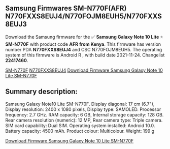 <h2>Samsung Firmwares SM-N770F(AFR) N770FXXS8EUJ4/N770FOJM8EUH5/N770FXXS8EUJ3</h2>
Download the Samsung firmware for the ✅ <strong>Samsung Galaxy Note 10 Lite </strong> ⭐ <strong>SM-N770F</strong> with product code <strong>AFR</strong> <strong> from Kenya</strong>. This firmware has version number PDA <strong>N770FXXS8EUJ4</strong> and CSC N770FOJM8EUH5. The operating system of this firmware is Android R , with build date 2021-11-24. Changelist <strong>22417460</strong>.


[SM-N770F](https://samfirm.shop/samsung/model/SM-N770F)
[N770FXXS8EUJ4](https://samfirm.shop/samsung/pda/N770FXXS8EUJ4)
[Download Firmware Samsung Galaxy Note 10 Lite SM-N770F](https://samfirm.shop/samsung/firmware/476891)
<h2>Summary description:</h2>
<p>Samsung Galaxy Note10 Lite SM-N770F. Display diagonal: 17 cm (6.7"), Display resolution: 2400 x 1080 pixels, Display type: SAMOLED. Processor frequency: 2.7 GHz. RAM capacity: 6 GB, Internal storage capacity: 128 GB. Rear camera resolution (numeric): 12 MP, Rear camera type: Triple camera. SIM card capability: Dual SIM. Operating system installed: Android 10.0. Battery capacity: 4500 mAh. Product colour: Multicolour. Weight: 199 g</p>


[Download Firmware Samsung Galaxy Note 10 Lite SM-N770F](https://samfirm.shop/samsung/firmware/476891)
